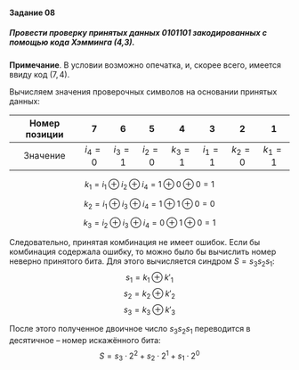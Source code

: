 #### Задание 08

##### Провести проверку принятых данных 0101101 закодированных с помощью кода Хэмминга (4,3).

**Примечание**. В условии возможно опечатка, и, скорее всего, имеется ввиду код $(7, 4)$.

Вычисляем значения проверочных символов на основании принятых данных:

| Номер позиции | 7 | 6 | 5 | 4 | 3 | 2 | 1 |
|:-------------:|:-:|:-:|:-:|:-:|:-:|:-:|:-:|
| Значение | $i_4=0$ | $i_3=1$ | $i_2=0$ | $k_3=1$ | $i_1=1$ | $k_2=0$ | $k_1=1$ |

$$ k_1 = i_1 \oplus i_2 \oplus i_4 = 1 \oplus 0 \oplus 0 = 1 $$

$$ k_2 = i_1 \oplus i_3 \oplus i_4 = 1 \oplus 1 \oplus 0 = 0 $$

$$ k_3 = i_2 \oplus i_3 \oplus i_4 = 0 \oplus 1 \oplus 0 = 1 $$

Следовательно, принятая комбинация не имеет ошибок.
Если бы комбинация содержала ошибку, то можно было бы вычислить номер неверно принятого бита. Для этого вычисляется синдром $S=s_3 s_2 s_1$:
$$ s_1 = k_1 \oplus k'_1 $$
$$ s_2 = k_2 \oplus k'_2 $$
$$ s_3 = k_3 \oplus k'_3 $$

После этого полученное двоичное число $s_3 s_2 s_1$ переводится в десятичное – номер искажённого бита:
$$
S=s_3 \cdot 2^2 + s_2 \cdot 2^1 + s_1 \cdot 2^0
$$